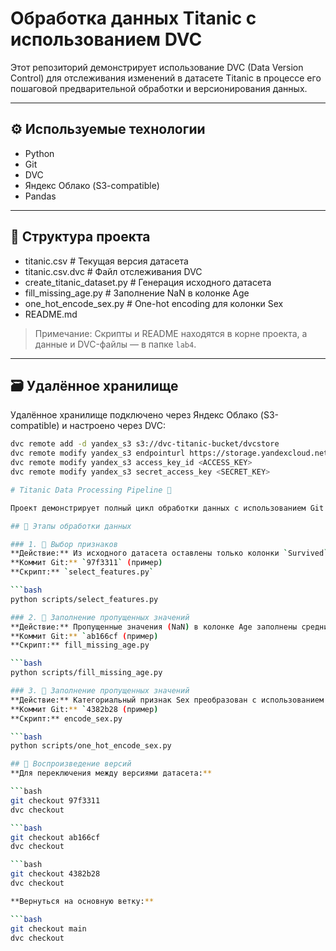 # Обработка данных Titanic с использованием DVC

Этот репозиторий демонстрирует использование DVC (Data Version Control) для отслеживания изменений в датасете Titanic в процессе его пошаговой предварительной обработки и версионирования данных.

---

## ⚙️ Используемые технологии

- Python  
- Git  
- DVC  
- Яндекс Облако (S3-compatible)  
- Pandas  

---

## 📂 Структура проекта

- titanic.csv # Текущая версия датасета 
- titanic.csv.dvc # Файл отслеживания DVC
- create_titanic_dataset.py # Генерация исходного датасета
- fill_missing_age.py # Заполнение NaN в колонке Age
- one_hot_encode_sex.py # One-hot encoding для колонки Sex
- README.md


> Примечание: Скрипты и README находятся в корне проекта, а данные и DVC-файлы — в папке `lab4`.

---

## 🗃️ Удалённое хранилище

Удалённое хранилище подключено через Яндекс Облако (S3-compatible) и настроено через DVC:

```bash
dvc remote add -d yandex_s3 s3://dvc-titanic-bucket/dvcstore
dvc remote modify yandex_s3 endpointurl https://storage.yandexcloud.net
dvc remote modify yandex_s3 access_key_id <ACCESS_KEY>
dvc remote modify yandex_s3 secret_access_key <SECRET_KEY>

# Titanic Data Processing Pipeline 🚢

Проект демонстрирует полный цикл обработки данных с использованием Git и DVC для контроля версий.

## 🔄 Этапы обработки данных

### 1. 🎯 Выбор признаков
**Действие:** Из исходного датасета оставлены только колонки `Survived`, `Pclass`, `Sex`, `Age`  
**Коммит Git:** `97f3311` (пример)  
**Скрипт:** `select_features.py`

```bash
python scripts/select_features.py

### 2. 🧼 Заполнение пропущенных значений
**Действие:** Пропущенные значения (NaN) в колонке Age заполнены средним значением
**Коммит Git:** `ab166cf (пример)
**Скрипт:** fill_missing_age.py

```bash
python scripts/fill_missing_age.py

### 3. 🧼 Заполнение пропущенных значений
**Действие:** Категориальный признак Sex преобразован с использованием One-Hot Encoding (созданы признаки Sex_female и Sex_male)
**Коммит Git:** `4382b28 (пример)
**Скрипт:** encode_sex.py

```bash
python scripts/one_hot_encode_sex.py

## 🔄 Воспроизведение версий
**Для переключения между версиями датасета:**

```bash
git checkout 97f3311
dvc checkout

```bash
git checkout ab166cf
dvc checkout

```bash
git checkout 4382b28
dvc checkout

**Вернуться на основную ветку:**

```bash
git checkout main
dvc checkout
